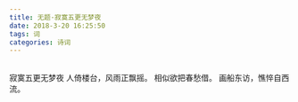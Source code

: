 ```yaml
---
title: 无题·寂寞五更无梦夜
date: 2018-3-20 16:25:50
tags: 词
categories: 诗词
---
```


<br>寂寞五更无梦夜
人倚楼台，风雨正飘摇。
相似欲把春愁借。
画船东访，憔悴自西流。